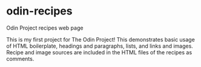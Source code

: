 # odin-recipes
Odin Project recipes web page

This is my first project for The Odin Project! This demonstrates basic
usage of HTML boilerplate, headings and paragraphs, lists, and links and 
images. Recipe and image sources are included in the HTML files of the 
recipes as comments.
